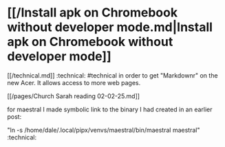# [[/Install apk on Chromebook without developer mode.md|Install apk on Chromebook without developer mode]]

[[/technical.md]] :technical: #technical in order to get "Markdownr" on the new Acer. It allows access to more web pages.

[[/pages/Church  Sarah reading 02-02-25.md]]

for maestral I made symbolic link to the binary I had created in an earlier post: 

"ln -s /home/dale/.local/pipx/venvs/maestral/bin/maestral maestral" :technical: 
